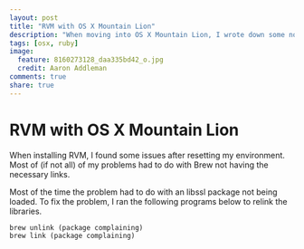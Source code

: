 ```yaml
---
layout: post
title: "RVM with OS X Mountain Lion"
description: "When moving into OS X Mountain Lion, I wrote down some notes of getting Ruby with RVM along with some issues I experienced."
tags: [osx, ruby]
image:
  feature: 8160273128_daa335bd42_o.jpg
  credit: Aaron Addleman
comments: true
share: true
---
```


# RVM with OS X Mountain Lion

When installing RVM, I found some issues after resetting my environment. Most of (if not all) of my problems had to do with Brew not having the necessary links.

Most of the time the problem had to do with an libssl package not being loaded. To fix the problem, I ran the following programs below to relink the libraries.

    brew unlink (package complaining)
    brew link (package complaining)
